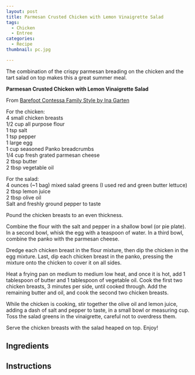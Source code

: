 ```yaml
---
layout: post
title: Parmesan Crusted Chicken with Lemon Vinaigrette Salad
tags:
  - Chicken
  - Entree
categories:
  - Recipe
thumbnail: pc.jpg

---
```


The combination of the crispy parmesan breading on the chicken and the tart salad on top makes this a great summer meal.  
  
**Parmesan Crusted Chicken with Lemon Vinaigrette Salad**  
  
From [Barefoot Contessa Family Style by Ina Garten](http://barefootcontessa.com/recipes.aspx?RecipeID=371&S=0)  
  
For the chicken:  
4 small chicken breasts  
1/2 cup all purpose flour  
1 tsp salt  
1 tsp pepper  
1 large egg  
1 cup seasoned Panko breadcrumbs  
1/4 cup fresh grated parmesan cheese  
2 tbsp butter  
2 tbsp vegetable oil  
  
For the salad:  
4 ounces (~1 bag) mixed salad greens (I used red and green butter lettuce)  
2 tbsp lemon juice  
2 tbsp olive oil  
Salt and freshly ground pepper to taste  
  
  
Pound the chicken breasts to an even thickness.  
  
Combine the flour with the salt and pepper in a shallow bowl (or pie plate). In a second bowl, whisk the egg with a teaspoon of water. In a third bowl, combine the panko with the parmesan cheese.  
  
Dredge each chicken breast in the flour mixture, then dip the chicken in the egg mixture. Last, dip each chicken breast in the panko, pressing the mixture onto the chicken to cover it on all sides.  
  
Heat a frying pan on medium to medium low heat, and once it is hot, add 1 tablespoon of butter and 1 tablespoon of vegetable oil. Cook the first two chicken breasts, 3 minutes per side, until cooked through. Add the remaining butter and oil, and cook the second two chicken breasts.  
  
While the chicken is cooking, stir together the olive oil and lemon juice, adding a dash of salt and pepper to taste, in a small bowl or measuring cup. Toss the salad greens in the vinaigrette, careful not to overdress them.  
  
Serve the chicken breasts with the salad heaped on top. Enjoy!

## Ingredients



## Instructions







